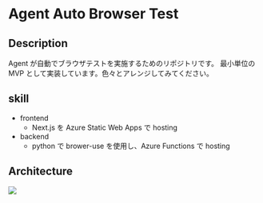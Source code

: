 # Agent Auto Browser Test

## Description

Agent が自動でブラウザテストを実施するためのリポジトリです。
最小単位の MVP として実装しています。色々とアレンジしてみてください。

## skill

- frontend
  - Next.js を Azure Static Web Apps で hosting
- backend
  - python で brower-use を使用し、Azure Functions で hosting

## Architecture

![](https://storage.googleapis.com/zenn-user-upload/3123f13f6d76-20250111.png)
